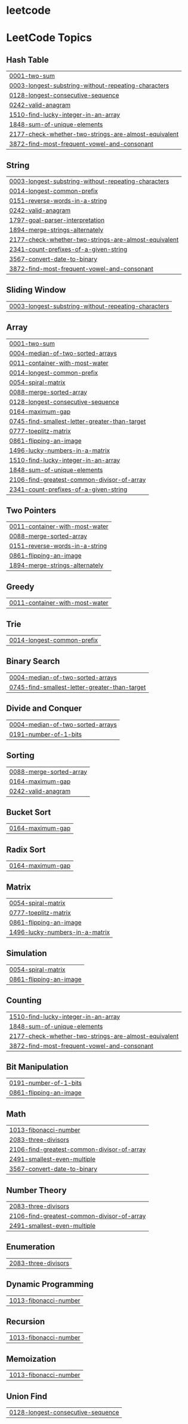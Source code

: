 # leetcode
<!---LeetCode Topics Start-->
# LeetCode Topics
## Hash Table
|  |
| ------- |
| [0001-two-sum](https://github.com/kesavanravi/leetcode/tree/master/0001-two-sum) |
| [0003-longest-substring-without-repeating-characters](https://github.com/kesavanravi/leetcode/tree/master/0003-longest-substring-without-repeating-characters) |
| [0128-longest-consecutive-sequence](https://github.com/kesavanravi/leetcode/tree/master/0128-longest-consecutive-sequence) |
| [0242-valid-anagram](https://github.com/kesavanravi/leetcode/tree/master/0242-valid-anagram) |
| [1510-find-lucky-integer-in-an-array](https://github.com/kesavanravi/leetcode/tree/master/1510-find-lucky-integer-in-an-array) |
| [1848-sum-of-unique-elements](https://github.com/kesavanravi/leetcode/tree/master/1848-sum-of-unique-elements) |
| [2177-check-whether-two-strings-are-almost-equivalent](https://github.com/kesavanravi/leetcode/tree/master/2177-check-whether-two-strings-are-almost-equivalent) |
| [3872-find-most-frequent-vowel-and-consonant](https://github.com/kesavanravi/leetcode/tree/master/3872-find-most-frequent-vowel-and-consonant) |
## String
|  |
| ------- |
| [0003-longest-substring-without-repeating-characters](https://github.com/kesavanravi/leetcode/tree/master/0003-longest-substring-without-repeating-characters) |
| [0014-longest-common-prefix](https://github.com/kesavanravi/leetcode/tree/master/0014-longest-common-prefix) |
| [0151-reverse-words-in-a-string](https://github.com/kesavanravi/leetcode/tree/master/0151-reverse-words-in-a-string) |
| [0242-valid-anagram](https://github.com/kesavanravi/leetcode/tree/master/0242-valid-anagram) |
| [1797-goal-parser-interpretation](https://github.com/kesavanravi/leetcode/tree/master/1797-goal-parser-interpretation) |
| [1894-merge-strings-alternately](https://github.com/kesavanravi/leetcode/tree/master/1894-merge-strings-alternately) |
| [2177-check-whether-two-strings-are-almost-equivalent](https://github.com/kesavanravi/leetcode/tree/master/2177-check-whether-two-strings-are-almost-equivalent) |
| [2341-count-prefixes-of-a-given-string](https://github.com/kesavanravi/leetcode/tree/master/2341-count-prefixes-of-a-given-string) |
| [3567-convert-date-to-binary](https://github.com/kesavanravi/leetcode/tree/master/3567-convert-date-to-binary) |
| [3872-find-most-frequent-vowel-and-consonant](https://github.com/kesavanravi/leetcode/tree/master/3872-find-most-frequent-vowel-and-consonant) |
## Sliding Window
|  |
| ------- |
| [0003-longest-substring-without-repeating-characters](https://github.com/kesavanravi/leetcode/tree/master/0003-longest-substring-without-repeating-characters) |
## Array
|  |
| ------- |
| [0001-two-sum](https://github.com/kesavanravi/leetcode/tree/master/0001-two-sum) |
| [0004-median-of-two-sorted-arrays](https://github.com/kesavanravi/leetcode/tree/master/0004-median-of-two-sorted-arrays) |
| [0011-container-with-most-water](https://github.com/kesavanravi/leetcode/tree/master/0011-container-with-most-water) |
| [0014-longest-common-prefix](https://github.com/kesavanravi/leetcode/tree/master/0014-longest-common-prefix) |
| [0054-spiral-matrix](https://github.com/kesavanravi/leetcode/tree/master/0054-spiral-matrix) |
| [0088-merge-sorted-array](https://github.com/kesavanravi/leetcode/tree/master/0088-merge-sorted-array) |
| [0128-longest-consecutive-sequence](https://github.com/kesavanravi/leetcode/tree/master/0128-longest-consecutive-sequence) |
| [0164-maximum-gap](https://github.com/kesavanravi/leetcode/tree/master/0164-maximum-gap) |
| [0745-find-smallest-letter-greater-than-target](https://github.com/kesavanravi/leetcode/tree/master/0745-find-smallest-letter-greater-than-target) |
| [0777-toeplitz-matrix](https://github.com/kesavanravi/leetcode/tree/master/0777-toeplitz-matrix) |
| [0861-flipping-an-image](https://github.com/kesavanravi/leetcode/tree/master/0861-flipping-an-image) |
| [1496-lucky-numbers-in-a-matrix](https://github.com/kesavanravi/leetcode/tree/master/1496-lucky-numbers-in-a-matrix) |
| [1510-find-lucky-integer-in-an-array](https://github.com/kesavanravi/leetcode/tree/master/1510-find-lucky-integer-in-an-array) |
| [1848-sum-of-unique-elements](https://github.com/kesavanravi/leetcode/tree/master/1848-sum-of-unique-elements) |
| [2106-find-greatest-common-divisor-of-array](https://github.com/kesavanravi/leetcode/tree/master/2106-find-greatest-common-divisor-of-array) |
| [2341-count-prefixes-of-a-given-string](https://github.com/kesavanravi/leetcode/tree/master/2341-count-prefixes-of-a-given-string) |
## Two Pointers
|  |
| ------- |
| [0011-container-with-most-water](https://github.com/kesavanravi/leetcode/tree/master/0011-container-with-most-water) |
| [0088-merge-sorted-array](https://github.com/kesavanravi/leetcode/tree/master/0088-merge-sorted-array) |
| [0151-reverse-words-in-a-string](https://github.com/kesavanravi/leetcode/tree/master/0151-reverse-words-in-a-string) |
| [0861-flipping-an-image](https://github.com/kesavanravi/leetcode/tree/master/0861-flipping-an-image) |
| [1894-merge-strings-alternately](https://github.com/kesavanravi/leetcode/tree/master/1894-merge-strings-alternately) |
## Greedy
|  |
| ------- |
| [0011-container-with-most-water](https://github.com/kesavanravi/leetcode/tree/master/0011-container-with-most-water) |
## Trie
|  |
| ------- |
| [0014-longest-common-prefix](https://github.com/kesavanravi/leetcode/tree/master/0014-longest-common-prefix) |
## Binary Search
|  |
| ------- |
| [0004-median-of-two-sorted-arrays](https://github.com/kesavanravi/leetcode/tree/master/0004-median-of-two-sorted-arrays) |
| [0745-find-smallest-letter-greater-than-target](https://github.com/kesavanravi/leetcode/tree/master/0745-find-smallest-letter-greater-than-target) |
## Divide and Conquer
|  |
| ------- |
| [0004-median-of-two-sorted-arrays](https://github.com/kesavanravi/leetcode/tree/master/0004-median-of-two-sorted-arrays) |
| [0191-number-of-1-bits](https://github.com/kesavanravi/leetcode/tree/master/0191-number-of-1-bits) |
## Sorting
|  |
| ------- |
| [0088-merge-sorted-array](https://github.com/kesavanravi/leetcode/tree/master/0088-merge-sorted-array) |
| [0164-maximum-gap](https://github.com/kesavanravi/leetcode/tree/master/0164-maximum-gap) |
| [0242-valid-anagram](https://github.com/kesavanravi/leetcode/tree/master/0242-valid-anagram) |
## Bucket Sort
|  |
| ------- |
| [0164-maximum-gap](https://github.com/kesavanravi/leetcode/tree/master/0164-maximum-gap) |
## Radix Sort
|  |
| ------- |
| [0164-maximum-gap](https://github.com/kesavanravi/leetcode/tree/master/0164-maximum-gap) |
## Matrix
|  |
| ------- |
| [0054-spiral-matrix](https://github.com/kesavanravi/leetcode/tree/master/0054-spiral-matrix) |
| [0777-toeplitz-matrix](https://github.com/kesavanravi/leetcode/tree/master/0777-toeplitz-matrix) |
| [0861-flipping-an-image](https://github.com/kesavanravi/leetcode/tree/master/0861-flipping-an-image) |
| [1496-lucky-numbers-in-a-matrix](https://github.com/kesavanravi/leetcode/tree/master/1496-lucky-numbers-in-a-matrix) |
## Simulation
|  |
| ------- |
| [0054-spiral-matrix](https://github.com/kesavanravi/leetcode/tree/master/0054-spiral-matrix) |
| [0861-flipping-an-image](https://github.com/kesavanravi/leetcode/tree/master/0861-flipping-an-image) |
## Counting
|  |
| ------- |
| [1510-find-lucky-integer-in-an-array](https://github.com/kesavanravi/leetcode/tree/master/1510-find-lucky-integer-in-an-array) |
| [1848-sum-of-unique-elements](https://github.com/kesavanravi/leetcode/tree/master/1848-sum-of-unique-elements) |
| [2177-check-whether-two-strings-are-almost-equivalent](https://github.com/kesavanravi/leetcode/tree/master/2177-check-whether-two-strings-are-almost-equivalent) |
| [3872-find-most-frequent-vowel-and-consonant](https://github.com/kesavanravi/leetcode/tree/master/3872-find-most-frequent-vowel-and-consonant) |
## Bit Manipulation
|  |
| ------- |
| [0191-number-of-1-bits](https://github.com/kesavanravi/leetcode/tree/master/0191-number-of-1-bits) |
| [0861-flipping-an-image](https://github.com/kesavanravi/leetcode/tree/master/0861-flipping-an-image) |
## Math
|  |
| ------- |
| [1013-fibonacci-number](https://github.com/kesavanravi/leetcode/tree/master/1013-fibonacci-number) |
| [2083-three-divisors](https://github.com/kesavanravi/leetcode/tree/master/2083-three-divisors) |
| [2106-find-greatest-common-divisor-of-array](https://github.com/kesavanravi/leetcode/tree/master/2106-find-greatest-common-divisor-of-array) |
| [2491-smallest-even-multiple](https://github.com/kesavanravi/leetcode/tree/master/2491-smallest-even-multiple) |
| [3567-convert-date-to-binary](https://github.com/kesavanravi/leetcode/tree/master/3567-convert-date-to-binary) |
## Number Theory
|  |
| ------- |
| [2083-three-divisors](https://github.com/kesavanravi/leetcode/tree/master/2083-three-divisors) |
| [2106-find-greatest-common-divisor-of-array](https://github.com/kesavanravi/leetcode/tree/master/2106-find-greatest-common-divisor-of-array) |
| [2491-smallest-even-multiple](https://github.com/kesavanravi/leetcode/tree/master/2491-smallest-even-multiple) |
## Enumeration
|  |
| ------- |
| [2083-three-divisors](https://github.com/kesavanravi/leetcode/tree/master/2083-three-divisors) |
## Dynamic Programming
|  |
| ------- |
| [1013-fibonacci-number](https://github.com/kesavanravi/leetcode/tree/master/1013-fibonacci-number) |
## Recursion
|  |
| ------- |
| [1013-fibonacci-number](https://github.com/kesavanravi/leetcode/tree/master/1013-fibonacci-number) |
## Memoization
|  |
| ------- |
| [1013-fibonacci-number](https://github.com/kesavanravi/leetcode/tree/master/1013-fibonacci-number) |
## Union Find
|  |
| ------- |
| [0128-longest-consecutive-sequence](https://github.com/kesavanravi/leetcode/tree/master/0128-longest-consecutive-sequence) |
<!---LeetCode Topics End-->